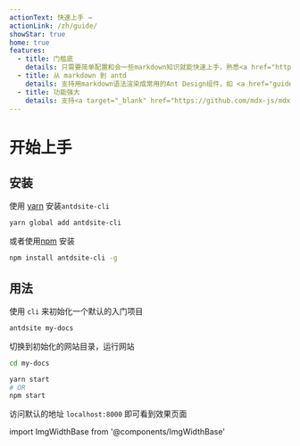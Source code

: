 ```yaml
---
actionText: 快速上手 →
actionLink: /zh/guide/
showStar: true
home: true
features:
  - title: 门槛底
    details: 只需要简单配置和会一些markdown知识就能快速上手，熟悉<a href="https://vuepress.vuejs.org/">Vuepress</a>的用户使用起来更是得心应手
  - title: 从 markdown 到 antd
    details: 支持用markdown语法渲染成常用的Ant Design组件，如 <a href="guide/markdown#%E6%8F%90%E7%A4%BA%E6%A1%86%EF%BC%88alert%EF%BC%89">Alert</a>
  - title: 功能强大
    details: 支持<a target="_blank" href="https://github.com/mdx-js/mdx">mdx</a>，支持<a href="guide/theme#custom-layout">自定义布局</a>(例如自定义网站头部，底部， 首页等)
---
```


# 开始上手

## 安装

使用 [yarn](https://yarnpkg.com) 安装`antdsite-cli`

```bash
yarn global add antdsite-cli
```

或者使用[npm](https://docs.npmjs.com/cli/install.html) 安装

```bash
npm install antdsite-cli -g
```

## 用法

使用 `cli` 来初始化一个默认的入门项目

```bash
antdsite my-docs
```

切换到初始化的网站目录，运行网站

```bash
cd my-docs

yarn start
# OR
npm start
```

访问默认的地址 `localhost:8000` 即可看到效果页面

import ImgWidthBase from '@components/ImgWidthBase'

<p align="center">
<ImgWidthBase url="screenshot.png" width={700}/>
</p>
